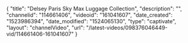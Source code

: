 {
    "title": "Delsey Paris Sky Max Luggage Collection",
    "description": "",
    "channelid": "114661406",
    "videoid": "161041607",
    "date_created": "1523986394",
    "date_modified": "1524065130",
    "type": "captivate",
    "layout": "channelVideo",
    "url": "\/latest-videos\/098376046449-vid\/114661406-161041607"
}
